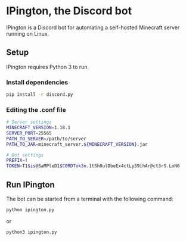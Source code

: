 # IPington, the Discord bot

IPington is a Discord bot for automating a self-hosted Minecraft server running on Linux.

## Setup
IPington requires Python 3 to run.

### Install dependencies
```sh
pip install -r discord.py
```

### Editing the .conf file
```sh
# Server settings
MINECRAFT_VERSION=1.18.1
SERVER_PORT=25565
PATH_TO_SERVER=/path/to/server
PATH_TO_JAR=minecraft_server.${MINECRAFT_VERSION}.jar

# Bot settings
PREFIX=!
TOKEN=T1$is@SaMPleD1$C0RDTok3n.1tSh0ulDbeEx4ctLy59[hAr@ct3rS.LoN6
```

## Run IPington
The bot can be started from a terminal with the following command:
```sh
python ipington.py
```
or
```sh
python3 ipington.py
```

